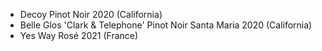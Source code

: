 - Decoy Pinot Noir 2020 (California)
- Belle Glos 'Clark & Telephone' Pinot Noir Santa Maria 2020 (California)
- Yes Way Rosé 2021 (France)
